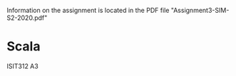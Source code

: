 Information on the assignment is located in the PDF file "Assignment3-SIM-S2-2020.pdf"

# Scala
 ISIT312 A3
